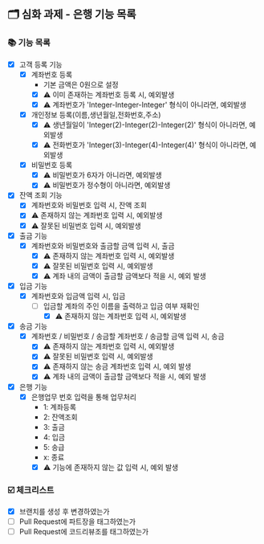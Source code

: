 ## 🗂 심화 과제 - 은행 기능 목록

###  📚 기능 목록

- [X] 고객 등록 기능
  + [X] 계좌번호 등록
    * 기본 금액은 0원으로 설정
    * [X] ⚠️ 이미 존재하는 계좌번호 등록 시, 예외발생
    * [X] ⚠️ 계좌번호가 'Integer-Integer-Integer' 형식이 아니라면, 예외발생
  + [X] 개인정보 등록(이름,생년월일,전화번호,주소)
    * [X] ⚠️ 생년월일이 'Integer(2)-Integer(2)-Integer(2)' 형식이 아니라면, 예외발생
    * [X] ⚠️ 전화번호가 'Integer(3)-Integer(4)-Integer(4)' 형식이 아니라면, 예외발생
  + [X] 비밀번호 등록
    * [X] ⚠️ 비밀번호가 6자가 아니라면, 예외발생
    * [X] ⚠️ 비밀번호가 정수형이 아니라면, 예외발생
- [X] 잔액 조회 기능
  + [X] 계좌번호와 비밀번호 입력 시, 잔액 조회
  + [X] ⚠️ 존재하지 않는 계좌번호 입력 시, 예외발생
  + [X] ⚠️ 잘못된 비밀번호 입력 시, 예외발생
- [X] 출금 기능
  - [X] 계좌번호와 비밀번호와 출금할 금액 입력 시, 출금
    + [X] ⚠️ 존재하지 않는 계좌번호 입력 시, 예외발생
    + [X] ⚠️ 잘못된 비밀번호 입력 시, 예외발생
    + [X] ⚠️ 계좌 내의 금액이 출금할 금액보다 적을 시, 예외 발생
- [X] 입금 기능
  - [X] 계좌번호와 입금액 입력 시, 입금
    - [ ] 입금할 계좌의 주인 이름을 출력하고 입금 여부 재확인
      + [X] ⚠️ 존재하지 않는 계좌번호 입력 시, 예외발생
- [X] 송금 기능
  - [X] 계좌번호 / 비밀번호 / 송금할 계좌번호 / 송금할 금액 입력 시, 송금
    + [X] ⚠️ 존재하지 않는 계좌번호 입력 시, 예외발생
    + [X] ⚠️ 잘못된 비밀번호 입력 시, 예외발생
    + [X] ⚠️ 존재하지 않는 송금 계좌번호 입력 시, 예외 발생
    + [X] ⚠️ 계좌 내의 금액이 출금할 금액보다 적을 시, 예외 발생
- [X] 은행 기능
  - [X] 은행업무 번호 입력을 통해 업무처리
    - 1: 계좌등록
    - 2: 잔액조회
    - 3: 출금
    - 4: 입금
    - 5: 송급
    - x: 종료
    + [X] ⚠️ 기능에 존재하지 않는 값 입력 시, 예외 발생

###  ☑️ 체크리스트

- [X] 브랜치를 생성 후 변경하였는가
- [ ] Pull Request에 파트장을 태그하였는가
- [ ] Pull Request에 코드리뷰조를 태그하였는가